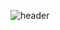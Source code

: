 
![header](https://capsule-render.vercel.app/api?type=waving&color=CCCCFF&height=250&section=header&text=Hello!%20I'm%20Hyemin%20Park&fontSize=70&fontColor=99CCFF&animation=fadeIn)
<!--
**hmp96/hmp96** is a ✨ _special_ ✨ repository because its `README.md` (this file) appears on your GitHub profile.

Here are some ideas to get you started:

- 🔭 I’m currently working on ...
- 🌱 I’m currently learning ...
- 👯 I’m looking to collaborate on ...
- 🤔 I’m looking for help with ...
- 💬 Ask me about ...
- 📫 How to reach me: ...
- 😄 Pronouns: ...
- ⚡ Fun fact: ...
-->

<!-- <img src="https://img.shields.io/badge/Python-3776AB?style=flat&logo=Python&logoColor=white"/> -->

<!-- <img src="https://img.shields.io/badge/Python-3776AB?style=flat&logo=Python&logoColor=white"/>
<img src="https://img.shields.io/badge/Python-3776AB?style=flat&logo=Python&logoColor=white"/>
<img src="https://img.shields.io/badge/Python-3776AB?style=flat&logo=Python&logoColor=white"/>
<img src="https://img.shields.io/badge/Python-3776AB?style=flat&logo=Python&logoColor=white"/>
<img src="https://img.shields.io/badge/Python-3776AB?style=flat&logo=Python&logoColor=white"/> -->
